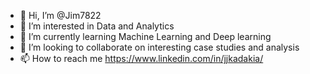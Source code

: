 - 👋 Hi, I’m @Jim7822
- 👀 I’m interested in Data and Analytics 
- 🌱 I’m currently learning Machine Learning and Deep learning
- 💞️ I’m looking to collaborate on interesting case studies and analysis
- 📫 How to reach me https://www.linkedin.com/in/jjkadakia/

<!---
Jim7822/Jim7822 is a ✨ special ✨ repository because its `README.md` (this file) appears on your GitHub profile.
You can click the Preview link to take a look at your changes.
--->
